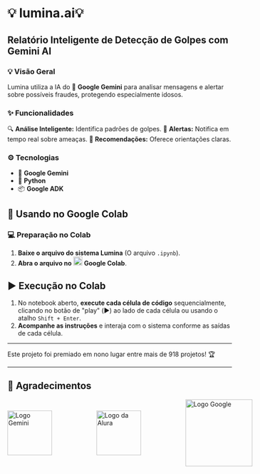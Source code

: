 # 💡 **lumina.ai**💡
## Relatório Inteligente de Detecção de Golpes com Gemini AI
### 💡 Visão Geral

Lumina utiliza a IA do 🧠 **Google Gemini** para analisar mensagens e alertar sobre possíveis fraudes, protegendo especialmente idosos.

### ✨ Funcionalidades

🔍 **Análise Inteligente:** Identifica padrões de golpes.
🚨 **Alertas:** Notifica em tempo real sobre ameaças.
🎯 **Recomendações:** Oferece orientações claras.

### ⚙️ Tecnologias

* 🧠 **Google Gemini**
* 🐍 **Python**
* 📦 **Google ADK**

## 🚀 Usando no Google Colab

### 💻 Preparação no Colab

1. **Baixe o arquivo do sistema Lumina** (O arquivo `.ipynb`).
2. **Abra o arquivo no** <img src="https://colab.research.google.com/img/colab_favicon.ico" alt="Google Colab" width="20"> **Google Colab**.

## ▶️ Execução no Colab

1. No notebook aberto, **execute cada célula de código** sequencialmente, clicando no botão de "play" (▶️) ao lado de cada célula ou usando o atalho `Shift + Enter`.
2. **Acompanhe as instruções** e interaja com o sistema conforme as saídas de cada célula.

---

Este projeto foi premiado em nono lugar entre mais de 918 projetos! 🏆

---

## 🙏 Agradecimentos

<div style="display: flex; gap: 100px; align-items: center;">

<img src="https://upload.wikimedia.org/wikipedia/commons/thumb/8/8a/Google_Gemini_logo.svg/2560px-Google_Gemini_logo.svg.png" alt="Logo Gemini" width="100"/> 

<img src="https://www.alura.com.br/assets/img/alura-logo.svg" alt="Logo da Alura" width="100"/> 

<img src="https://www.vectorlogo.zone/logos/google/google-ar21.svg" alt="Logo Google" width="150"/> 

</div>
